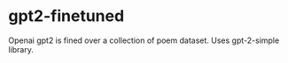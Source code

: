 # gpt2-finetuned
Openai gpt2 is fined over a collection of poem dataset. Uses gpt-2-simple library.
